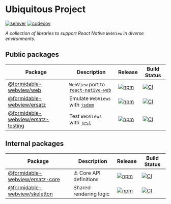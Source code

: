 # Ubiquitous Project

[![semver](https://img.shields.io/badge/semver-2.0.0-e10079.svg)](https://semver.org/spec/v2.0.0.html)
[![codecov](https://codecov.io/gh/formidable-webview/ubiquitous/branch/master/graph/badge.svg?flags=ersatz)](https://codecov.io/gh/formidable-webview/ubiquitous?flags=ersatz)

_A collection of libraries to support React Native `WebView` in diverse environments._

## Public packages

| Package                                                              | Description                                                                         | Release                                                                                                                                     | Build Status                                                                                                                                                                                                 |
| -------------------------------------------------------------------- | ----------------------------------------------------------------------------------- | ------------------------------------------------------------------------------------------------------------------------------------------- | ------------------------------------------------------------------------------------------------------------------------------------------------------------------------------------------------------------ |
| [@formidable-webview/web](packages/web#readme)                       | `WebView` port to [`react-native-web`](https://github.com/necolas/react-native-web) | [![npm](https://img.shields.io/npm/v/@formidable-webview/web)](https://www.npmjs.com/package/@formidable-webview/web)                       | [![CI](https://github.com/formidable-webview/ubiquitous/workflows/web/badge.svg?branch=master)](https://github.com/formidable-webview/ubiquitous/actions?query=branch%3Amaster+workflow%3Aweb)                          |
| [@formidable-webview/ersatz](packages/ersatz#readme)                 | Emulate `WebViews` with [`jsdom`](https://github.com/jsdom/jsdom#readme)            | [![npm](https://img.shields.io/npm/v/@formidable-webview/ersatz)](https://www.npmjs.com/package/@formidable-webview/ersatz)                 | [![CI](https://github.com/formidable-webview/ubiquitous/workflows/ersatz/badge.svg?branch=master)](https://github.com/formidable-webview/ubiquitous/actions?query=branch%3Amaster+workflow%3Aersatz)                 |
| [@formidable-webview/ersatz-testing](packages/ersatz-testing#readme) | Test `WebViews` with [`jest`](https://www.npmjs.com/package/jest)                   | [![npm](https://img.shields.io/npm/v/@formidable-webview/ersatz-testing)](https://www.npmjs.com/package/@formidable-webview/ersatz-testing) | [![CI](https://github.com/formidable-webview/ubiquitous/workflows/ersatz-testing/badge.svg?branch=master)](https://github.com/formidable-webview/ubiquitous/actions?query=branch%3Amaster+workflow%3Aersatz-testing) |

## Internal packages

| Package                                                        | Description                   | Release                                                                                                                               | Build Status                                                                                                                                                                                           |
| -------------------------------------------------------------- | ----------------------------- | ------------------------------------------------------------------------------------------------------------------------------------- | ------------------------------------------------------------------------------------------------------------------------------------------------------------------------------------------------------ |
| [@formidable-webview/ersatz-core](packages/ersatz-core#readme) | :anchor: Core API definitions | [![npm](https://img.shields.io/npm/v/@formidable-webview/ersatz-core)](https://www.npmjs.com/package/@formidable-webview/ersatz-core) | [![CI](https://github.com/formidable-webview/ubiquitous/workflows/ersatz-core/badge.svg?branch=master)](https://github.com/formidable-webview/ubiquitous/actions?query=branch%3Amaster+workflow%3Aersatz-core) |
| [@formidable-webview/skeletton](packages/skeletton#readme)     | Shared rendering logic        | [![npm](https://img.shields.io/npm/v/@formidable-webview/skeletton)](https://www.npmjs.com/package/@formidable-webview/skeletton)     | [![CI](https://github.com/formidable-webview/ubiquitous/workflows/skeletton/badge.svg?branch=master)](https://github.com/formidable-webview/ubiquitous/actions?query=branch%3Amaster+workflow%3Askeletton)     |
